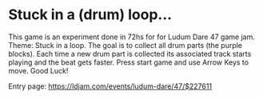 # Stuck in a (drum) loop...

This game is an experiment done in 72hs for for Ludum Dare 47 game jam. Theme: Stuck in a loop.
The goal is to collect all drum parts (the purple blocks).
Each time a new drum part is collected its associated track starts playing and the beat gets faster.
Press start game and use Arrow Keys to move. Good Luck!

Entry page:
https://ldjam.com/events/ludum-dare/47/$227611
